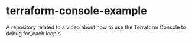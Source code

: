 # terraform-console-example
A repository related to a video about how to use the Terraform Console to debug for_each loop.s
